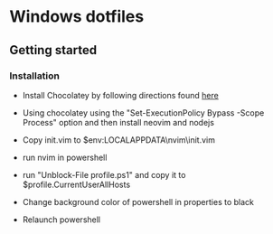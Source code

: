 # Windows dotfiles

## Getting started

### Installation

- Install Chocolatey by following directions found [here](https://chocolatey.org/install#individual)

- Using chocolatey using the "Set-ExecutionPolicy Bypass -Scope Process" option and then install neovim and nodejs

- Copy init.vim to \$env:LOCALAPPDATA\nvim\init.vim

- run nvim in powershell

- run "Unblock-File profile.ps1" and copy it to \$profile.CurrentUserAllHosts

- Change background color of powershell in properties to black

- Relaunch powershell
